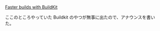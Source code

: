 [Faster builds with BuildKit](https://community.fly.io/t/faster-builds-with-buildkit/14378)

ここのところやっていた Buildkit のやつが無事に出たので、アナウンスを書いた。
